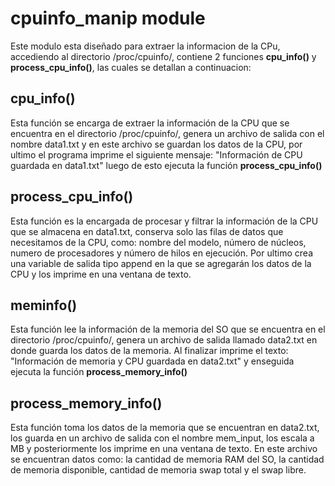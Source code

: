 # cpuinfo_manip module

Este modulo esta diseñado para extraer la informacion de la CPu, accediendo al directorio /proc/cpuinfo/, contiene 2 funciones **cpu_info()** y **process_cpu_info()**, las cuales se detallan a continuacion:

## cpu_info()

Esta función se encarga de extraer la información de la CPU que se encuentra en el directorio /proc/cpuinfo/, genera un archivo de salida con el nombre data1.txt y en este archivo se guardan los datos de la CPU, por ultimo el programa imprime el siguiente mensaje: "Información de CPU guardada en data1.txt" luego de esto ejecuta la función **process_cpu_info()**

## process_cpu_info()

Esta función es la encargada de procesar y filtrar la información de la CPU que se almacena en data1.txt, conserva solo las filas de datos que necesitamos de la CPU, como: nombre del modelo, número de núcleos, numero de procesadores y número de hilos en ejecución. Por ultimo crea una variable de salida tipo append en la que se agregarán los datos de la CPU y los imprime en una ventana de texto.

## meminfo()

Esta función lee la información de la memoria del SO que se encuentra en el directorio /proc/cpuinfo/, genera un archivo de salida llamado data2.txt en donde guarda los datos de la memoria. Al finalizar imprime el texto: "Información de memoria y CPU guardada en data2.txt" y enseguida ejecuta la función **process_memory_info()**

## process_memory_info()

Esta función toma los datos de la memoria que se encuentran en data2.txt, los guarda en un archivo de salida con el nombre mem_input, los escala a MB y posteriormente los imprime en una ventana de texto. En este archivo se encuentran datos como: la cantidad de memoria RAM del SO, la cantidad de memoria disponible, cantidad de memoria swap total y el swap libre.

